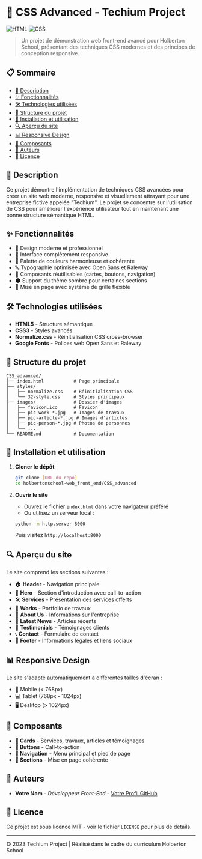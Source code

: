 # 🎨 CSS Advanced - Techium Project

![HTML](https://img.shields.io/badge/HTML5-E34F26?style=for-the-badge&logo=html5&logoColor=white)
![CSS](https://img.shields.io/badge/CSS3-1572B6?style=for-the-badge&logo=css3&logoColor=white)

> Un projet de démonstration web front-end avancé pour Holberton School, présentant des techniques CSS modernes et des principes de conception responsive.

## 📋 Sommaire

- [📝 Description](#-description)
- [✨ Fonctionnalités](#-fonctionnalités)
- [🛠️ Technologies utilisées](#️-technologies-utilisées)
- [📁 Structure du projet](#-structure-du-projet)
- [🚀 Installation et utilisation](#-installation-et-utilisation)
- [🔍 Aperçu du site](#-aperçu-du-site)
- [📊 Responsive Design](#-responsive-design)
- [🧩 Composants](#-composants)
- [👥 Auteurs](#-auteurs)
- [📄 Licence](#-licence)

## 📝 Description

Ce projet démontre l'implémentation de techniques CSS avancées pour créer un site web moderne, responsive et visuellement attrayant pour une entreprise fictive appelée "Techium". Le projet se concentre sur l'utilisation de CSS pour améliorer l'expérience utilisateur tout en maintenant une bonne structure sémantique HTML.

## ✨ Fonctionnalités

- 🎯 Design moderne et professionnel
- 📱 Interface complètement responsive
- 🌈 Palette de couleurs harmonieuse et cohérente
- 🔤 Typographie optimisée avec Open Sans et Raleway
- 🧩 Composants réutilisables (cartes, boutons, navigation)
- 🌑 Support du thème sombre pour certaines sections
- 📏 Mise en page avec système de grille flexible

## 🛠️ Technologies utilisées

- **HTML5** - Structure sémantique
- **CSS3** - Styles avancés
- **Normalize.css** - Réinitialisation CSS cross-browser
- **Google Fonts** - Polices web Open Sans et Raleway

## 📁 Structure du projet

```
CSS_advanced/
├── index.html           # Page principale
├── styles/
│   ├── normalize.css    # Réinitialisation CSS
│   └── 32-style.css     # Styles principaux
├── images/              # Dossier d'images
│   ├── favicon.ico      # Favicon
│   ├── pic-work-*.jpg   # Images de travaux
│   ├── pic-article-*.jpg # Images d'articles
│   ├── pic-person-*.jpg # Photos de personnes
│   └── ...
└── README.md            # Documentation
```

## 🚀 Installation et utilisation

1. **Cloner le dépôt**
   ```bash
   git clone [URL-du-repo]
   cd holbertonschool-web_front_end/CSS_advanced
   ```

2. **Ouvrir le site**
   - Ouvrez le fichier `index.html` dans votre navigateur préféré
   - Ou utilisez un serveur local :
   ```bash
   python -m http.server 8000
   ```
   Puis visitez `http://localhost:8000`

## 🔍 Aperçu du site

Le site comprend les sections suivantes :
- 🏠 **Header** - Navigation principale
- 🦸 **Hero** - Section d'introduction avec call-to-action
- 🛠️ **Services** - Présentation des services offerts
- 💼 **Works** - Portfolio de travaux
- 👥 **About Us** - Informations sur l'entreprise
- 📰 **Latest News** - Articles récents
- 💬 **Testimonials** - Témoignages clients
- 📞 **Contact** - Formulaire de contact
- 👣 **Footer** - Informations légales et liens sociaux

## 📊 Responsive Design

Le site s'adapte automatiquement à différentes tailles d'écran :
- 📱 Mobile (< 768px)
- 💻 Tablet (768px - 1024px) 
- 🖥️ Desktop (> 1024px)

## 🧩 Composants

- **🎴 Cards** - Services, travaux, articles et témoignages
- **🔘 Buttons** - Call-to-action
- **🧭 Navigation** - Menu principal et pied de page
- **📑 Sections** - Mise en page cohérente

## 👥 Auteurs

- **Votre Nom** - *Développeur Front-End* - [Votre Profil GitHub](https://github.com/votre-profil)

## 📄 Licence

Ce projet est sous licence MIT - voir le fichier `LICENSE` pour plus de détails.

---

&copy; 2023 Techium Project | Réalisé dans le cadre du curriculum Holberton School
